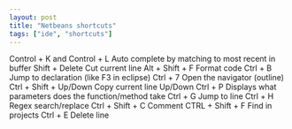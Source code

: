 ```yaml
---
layout: post
title: "Netbeans shortcuts"
tags: ["ide", "shortcuts"]
---
```



Control + K and Control + L	Auto complete by matching to most recent in buffer
Shift + Delete	            Cut current line
Alt + Shift + F	            Format code
Ctrl + B	                  Jump to declaration (like F3 in eclipse)
Ctrl + 7	                  Open the navigator (outline)
Ctrl + Shift + Up/Down	    Copy current line Up/Down
Ctrl + P	                  Displays what parameters does the function/method take
Ctrl + G	                  Jump to line
Ctrl + H	                  Regex search/replace
Ctrl + Shift + C	          Comment
CTRL + Shift + F	          Find in projects
Ctrl + E	                  Delete line
